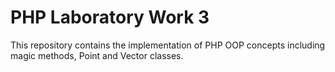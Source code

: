 # PHP Laboratory Work 3

This repository contains the implementation of PHP OOP concepts including magic methods, Point and Vector classes.
